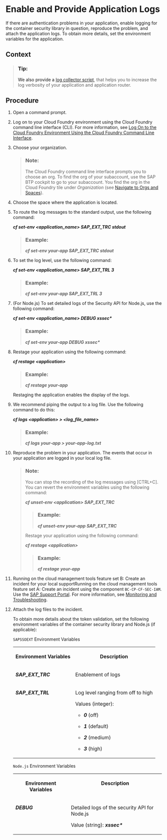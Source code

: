 <!-- loiof22d5100b3a243af88e3edf5311754fc -->

# Enable and Provide Application Logs

If there are authentication problems in your application, enable logging for the container security library in question, reproduce the problem, and attach the application logs. To obtain more details, set the environment variables for the application.



<a name="loiof22d5100b3a243af88e3edf5311754fc__context_agt_xwy_4mb"/>

## Context

> ### Tip:  
> We also provide a [log collector script](https://github.com/SAP/cloud-security-xsuaa-integration/tree/master/troubleshooting/logcollector), that helps you to increase the log verbosity of your application and application router.



## Procedure

1.  Open a command prompt.

2.  Log on to your Cloud Foundry environment using the Cloud Foundry command line interface \(CLI\). For more information, see [Log On to the Cloud Foundry Environment Using the Cloud Foundry Command Line Interface](../50_administration_and_ops/log-on-to-the-cloud-foundry-environment-using-the-cloud-foundry-command-line-interface-7a37d66.md).

3.  Choose your organization.

    > ### Note:  
    > The Cloud Foundry command line interface prompts you to choose an org. To find the org of your subaccount, use the SAP BTP cockpit to go to your subaccount. You find the org in the Cloud Foundry tile under *Organization* \(see [Navigate to Orgs and Spaces](../50_administration_and_ops/navigate-to-orgs-and-spaces-5bf8735.md)\).

4.  Choose the space where the application is located.

5.  To route the log messages to the standard output, use the following command:

    ***cf set-env <application\_name\> SAP\_EXT\_TRC stdout***

    > ### Example:  
    > ***cf set-env your-app SAP\_EXT\_TRC stdout***

6.  To set the log level, use the following command:

    ***cf set-env <application\_name\> SAP\_EXT\_TRL 3***

    > ### Example:  
    > ***cf set-env your-app SAP\_EXT\_TRL 3***

7.  \(For Node.js\) To set detailed logs of the Security API for Node.js, use the following command:

    ***cf set-env <application\_name\> DEBUG xssec\****

    > ### Example:  
    > ***cf set-env your-app DEBUG xssec\****

8.  Restage your application using the following command:

    ***cf restage <application\>***

    > ### Example:  
    > ***cf restage your-app***

    Restaging the application enables the display of the logs.

9.  We recommend piping the output to a log file. Use the following command to do this:

    ***cf logs <application\> \> <log\_file\_name\>***

    > ### Example:  
    > ***cf logs your-app \> your-app-log.txt***

10. Reproduce the problem in your application. The events that occur in your application are logged in your local log file.

    > ### Note:  
    > You can stop the recording of the log messages using [CTRL+C\]. You can revert the environment variables using the following command:
    > 
    > ***cf unset-env <application\> SAP\_EXT\_TRC***
    > 
    > > ### Example:  
    > > ***cf unset-env your-app SAP\_EXT\_TRC***
    > 
    > Restage your application using the following command:
    > 
    > ***cf restage <application\>***
    > 
    > > ### Example:  
    > > ***cf restage your-app***

11. Running on the cloud management tools feature set B: Create an incident for your local supportRunning on the cloud management tools feature set A: Create an incident using the component `BC-CP-CF-SEC-IAM`. Use the [SAP Support Portal](https://support.sap.com/home.html). For more information, see [Monitoring and Troubleshooting](monitoring-and-troubleshooting-1b3e89e.md).

12. Attach the log files to the incident.

    To obtain more details about the token validation, set the following environment variables of the container security library and Node.js \(if applicable\):

    <a name="loiof22d5100b3a243af88e3edf5311754fc__table_ncv_lfl_gdb"/>`SAPSSOEXT` Environment Variables


    <table>
    <tr>
    <th valign="top">

    Environment Variables


    
    </th>
    <th valign="top">

    Description


    
    </th>
    </tr>
    <tr>
    <td valign="top">

     ***SAP\_EXT\_TRC*** 


    
    </td>
    <td valign="top">

    Enablement of logs


    
    </td>
    </tr>
    <tr>
    <td valign="top">

     ***SAP\_EXT\_TRL*** 


    
    </td>
    <td valign="top">

    Log level ranging from off to high

    Values \(integer\):

    -   ***0*** \(off\)

    -   ***1*** \(default\)

    -   ***2*** \(medium\)

    -   ***3*** \(high\)



    
    </td>
    </tr>
    </table>
    
    <a name="loiof22d5100b3a243af88e3edf5311754fc__table_erj_lqn_hdb"/>`Node.js` Environment Variables


    <table>
    <tr>
    <th valign="top">

    Environment Variables


    
    </th>
    <th valign="top">

    Description


    
    </th>
    </tr>
    <tr>
    <td valign="top">

     ***DEBUG*** 


    
    </td>
    <td valign="top">

    Detailed logs of the security API for Node.js

    Value \(string\): ***xssec\****


    
    </td>
    </tr>
    </table>
    

